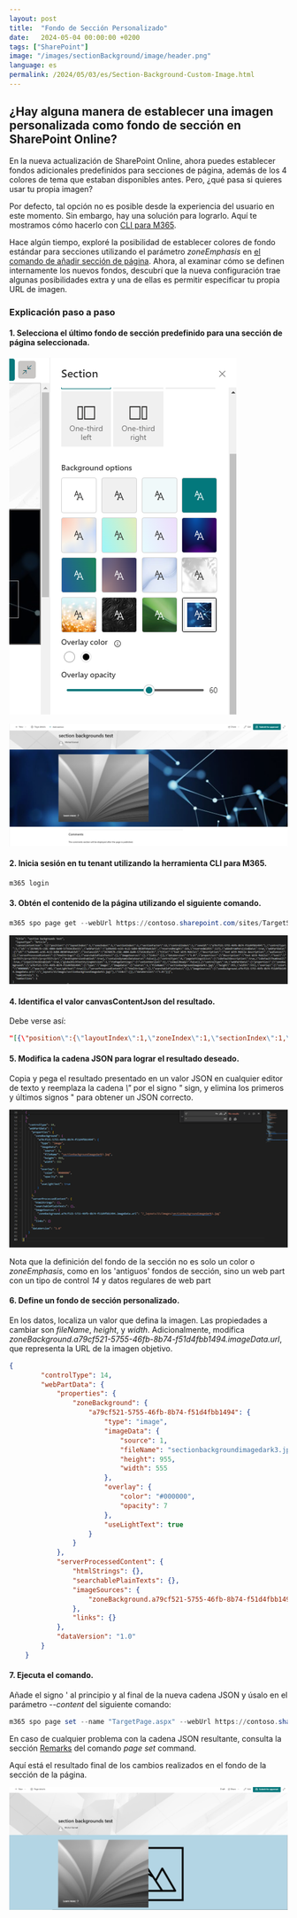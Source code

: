 ```yaml
---
layout: post
title:  "Fondo de Sección Personalizado"
date:   2024-05-04 00:00:00 +0200
tags: ["SharePoint"]
image: "/images/sectionBackground/image/header.png"
language: es
permalink: /2024/05/03/es/Section-Background-Custom-Image.html
---
```


## ¿Hay alguna manera de establecer una imagen personalizada como fondo de sección en SharePoint Online?

En la nueva actualización de SharePoint Online, ahora puedes establecer fondos adicionales predefinidos para secciones de página, además de los 4 colores de tema que estaban disponibles antes. Pero, ¿qué pasa si quieres usar tu propia imagen?

Por defecto, tal opción no es posible desde la experiencia del usuario en este momento. Sin embargo, hay una solución para lograrlo. Aquí te mostramos cómo hacerlo con [CLI para M365](https://pnp.github.io/cli-microsoft365/).

Hace algún tiempo, exploré la posibilidad de establecer colores de fondo estándar para secciones utilizando el parámetro *zoneEmphasis* en [el comando de añadir sección de página](https://pnp.github.io/cli-microsoft365/cmd/spo/page/page-section-add/). Ahora, al examinar cómo se definen internamente los nuevos fondos, descubrí que la nueva configuración trae algunas posibilidades extra y una de ellas es permitir especificar tu propia URL de imagen.

### Explicación paso a paso
#### 1. Selecciona el último fondo de sección predefinido para una sección de página seleccionada.

![Seleccionar el último fondo de sección predefinido](/images/sectionBackground/image/backgroundSelection.png)

![Resultado de la página](/images/sectionBackground/image/pageResult.png)

#### 2. Inicia sesión en tu tenant utilizando la herramienta CLI para M365.

``` powershell
m365 login
```

#### 3. Obtén el contenido de la página utilizando el siguiente comando.
    
``` powershell
m365 spo page get --webUrl https://contoso.sharepoint.com/sites/TargetSite --name "TargetPage.aspx"
``` 

![Obter contenido de la pagina](/images/sectionBackground/image/canvasResult.png)

#### 4. Identifica el valor canvasContentJson del resultado. 

Debe verse así:

```json
"[{\"position\":{\"layoutIndex\":1,\"zoneIndex\":1,\"sectionIndex\":1,\"sectionFactor\":12,\"controlIndex\":1,\"zoneId\":\"a79cf521-5755-46fb-8b74-f51d4fbb1494\"},\"controlType\":3,\"id\":\"98d36bd7-c5f2-4e36-a210-92bc364ef2d0\",\"webPartId\":\"c4bd7b2f-7b6e-4599-8485-16504575f590\",\"reservedHeight\":450,\"reservedWidth\":1188,\"addedFromPersistedData\":true,\"webPartData\":{\"id\":\"c4bd7b2f-7b6e-4599-8485-16504575f590\",\"instanceId\":\"98d36bd7-c5f2-4e36-a210-92bc364ef2d0\",\"title\":\"Hero\",\"description\":\"Prominently display up to 5 pieces of content with links, images, pictures, videos, or photos in a highly visual layout.\",\"audiences\":[],\"serverProcessedContent\":{\"htmlStrings\":{},\"searchablePlainTexts\":{\"content[0].callToActionText\":\"Learn more\"},\"imageSources\":{\"content[0].previewImage.url\":\"https://media.akamai.odsp.cdn.office.net/westeurope1-mediap.svc.ms/transform/thumbnail?provider=url&inputFormat=jpg&docid=https://cdn.hubblecontent.osi.office.net/m365content/publish/0078ee3a-9487-4a9c-9705-49032b9c00f3/1065261400.jpg&w=960\"},\"links\":{\"content[0].link\":\"https://cdn.hubblecontent.osi.office.net/m365content/publish/0078ee3a-9487-4a9c-9705-49032b9c00f3/1065261400.jpg\"},\"componentDependencies\":{\"heroLayoutComponentId\":\"9586b262-54de-4b27-9eb9-34c671400c33\",\"carouselLayoutComponentId\":\"8ac0c53c-e8d0-4e3e-87d0-7449eb0d4027\"},\"customMetadata\":{\"content[0].previewImage.url\":{\"renderwidthratio\":\"0.5\",\"renderwidthratiothreshold\":\"640\",\"mincanvaswidth\":\"1\"}}},\"dataVersion\":\"1.5\",\"properties\":{\"heroLayoutThreshold\":640,\"carouselLayoutMaxWidth\":639,\"layoutCategory\":1,\"layout\":5,\"content\":[{\"id\":\"95afe589-4473-4d94-b956-c462ea9be7af\",\"type\":\"UrlLink\",\"color\":4,\"description\":\"\",\"title\":\"\",\"showDescription\":false,\"showTitle\":true,\"alternateText\":\"\",\"imageDisplayOption\":1,\"isDefaultImage\":false,\"showCallToAction\":true,\"isDefaultImageLoaded\":true,\"isCustomImageLoaded\":false,\"showFeatureText\":false,\"previewImage\":{\"zoomRatio\":1,\"imageUrl\":\"https://media.akamai.odsp.cdn.office.net/westeurope1-mediap.svc.ms/transform/thumbnail?provider=url&inputFormat=jpg&docid=https%3A%2F%2Fcdn.hubblecontent.osi.office.net%2Fm365content%2Fpublish%2F0078ee3a-9487-4a9c-9705-49032b9c00f3%2F1065261400.jpg&w=960\",\"widthFactor\":0.5,\"minCanvasWidth\":1}},{\"id\":\"3c9fbbdb-0860-4777-bb61-9b794c8df2ef\",\"type\":\"Image\",\"color\":4,\"description\":\"\",\"title\":\"\",\"showDescription\":false,\"showTitle\":true,\"alternateText\":\"\",\"imageDisplayOption\":0,\"isDefaultImage\":false,\"showCallToAction\":false,\"isDefaultImageLoaded\":false,\"isCustomImageLoaded\":false,\"showFeatureText\":false},{\"id\":\"f07c62a8-b6ff-4dbb-acd2-f23d8f93594d\",\"type\":\"Image\",\"color\":4,\"description\":\"\",\"title\":\"\",\"showDescription\":false,\"showTitle\":true,\"alternateText\":\"\",\"imageDisplayOption\":0,\"isDefaultImage\":false,\"showCallToAction\":false,\"isDefaultImageLoaded\":false,\"isCustomImageLoaded\":false,\"showFeatureText\":false},{\"id\":\"cd33fa47-66a5-4c78-89bc-764e89c00bf8\",\"type\":\"Image\",\"color\":4,\"description\":\"\",\"title\":\"\",\"showDescription\":false,\"showTitle\":true,\"alternateText\":\"\",\"imageDisplayOption\":0,\"isDefaultImage\":false,\"showCallToAction\":false,\"isDefaultImageLoaded\":false,\"isCustomImageLoaded\":false,\"showFeatureText\":false},{\"id\":\"819113e8-679b-4fd5-92eb-432e2539afe5\",\"type\":\"Image\",\"color\":4,\"description\":\"\",\"title\":\"\",\"showDescription\":false,\"showTitle\":true,\"alternateText\":\"\",\"imageDisplayOption\":0,\"isDefaultImage\":false,\"showCallToAction\":false,\"isDefaultImageLoaded\":false,\"isCustomImageLoaded\":false,\"showFeatureText\":false}]},\"containsDynamicDataSource\":false}},{\"controlType\":0,\"pageSettingsSlice\":{\"isDefaultDescription\":true,\"isDefaultThumbnail\":true,\"isSpellCheckEnabled\":true,\"globalRichTextStylingVersion\":1,\"rtePageSettings\":{\"contentVersion\":5},\"isEmailReady\":false}},{\"controlType\":14,\"webPartData\":{\"properties\":{\"zoneBackground\":{\"a79cf521-5755-46fb-8b74-f51d4fbb1494\":{\"type\":\"image\",\"imageData\":{\"source\":1,\"fileName\":\"sectionbackgroundimagedark3.jpg\",\"height\":955,\"width\":555},\"overlay\":{\"color\":\"#000000\",\"opacity\":7},\"useLightText\":true}}},\"serverProcessedContent\":{\"htmlStrings\":{},\"searchablePlainTexts\":{},\"imageSources\":{\"zoneBackground.a79cf521-5755-46fb-8b74-f51d4fbb1494.imageData.url\":\"/_layouts/15/images/sectionbackgroundimagedark3.jpg\"},\"links\":{}},\"dataVersion\":\"1.0\"}}]"
```

#### 5. Modifica la cadena JSON para lograr el resultado deseado.

Copia y pega el resultado presentado en un valor JSON en cualquier editor de texto y reemplaza la cadena *\\"* por el signo *"* sign, y elimina los primeros y últimos signos " para obtener un JSON correcto.

![JSON correcto](/images/sectionBackground/image/extractJson.png)

Nota que la definición del fondo de la sección no es solo un color o *zoneEmphasis*, como en los 'antiguos' fondos de sección, sino un web part con un tipo de control *14* y datos regulares de web part

#### 6. Define un fondo de sección personalizado.

En los datos, localiza un valor que defina la imagen. Las propiedades a cambiar son  *fileName*, *height*, y *width*. Adicionalmente, modifica   *zoneBackground.a79cf521-5755-46fb-8b74-f51d4fbb1494.imageData.url*, que representa la URL de la imagen objetivo.

```json
{
        "controlType": 14,
        "webPartData": {
            "properties": {
                "zoneBackground": {
                    "a79cf521-5755-46fb-8b74-f51d4fbb1494": {
                        "type": "image",
                        "imageData": {
                            "source": 1,
                            "fileName": "sectionbackgroundimagedark3.jpg",
                            "height": 955,
                            "width": 555
                        },
                        "overlay": {
                            "color": "#000000",
                            "opacity": 7
                        },
                        "useLightText": true
                    }
                }
            },
            "serverProcessedContent": {
                "htmlStrings": {},
                "searchablePlainTexts": {},
                "imageSources": {
                    "zoneBackground.a79cf521-5755-46fb-8b74-f51d4fbb1494.imageData.url": "/_layouts/15/images/sectionbackgroundimagedark3.jpg"
                },
                "links": {}
            },
            "dataVersion": "1.0"
        }
    }
```

#### 7. Ejecuta el comando.

Añade el signo ' al principio y al final de la nueva cadena JSON y úsalo en el parámetro *--content* del siguiente comando:

``` powershell
m365 spo page set --name "TargetPage.aspx" --webUrl https://contoso.sharepoint.com/sites/TargetSite --content 'the new string'
```

En caso de cualquier problema con la cadena JSON resultante, consulta la sección [Remarks](https://pnp.github.io/cli-microsoft365/cmd/spo/page/page-set/#remarks) del comando *page set* command.


Aquí está el resultado final de los cambios realizados en el fondo de la sección de la página.

![Result](/images/sectionBackground/image/result.png)
